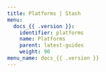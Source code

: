 ```yaml
---
title: Platforms | Stash
menu:
  docs_{{ .version }}:
    identifier: platforms
    name: Platforms
    parent: latest-guides
    weight: 90
menu_name: docs_{{ .version }}
---
```

